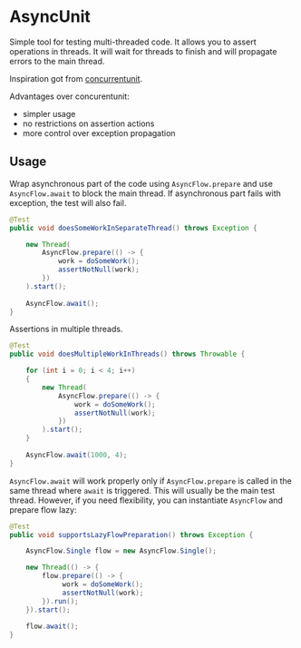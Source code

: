 # AsyncUnit

Simple tool for testing multi-threaded code. It allows you to assert operations in threads. It will wait for threads to finish and will propagate errors to the main thread. 

Inspiration got from [concurrentunit](https://github.com/jhalterman/concurrentunit).

Advantages over concurentunit:
* simpler usage
* no restrictions on assertion actions
* more control over exception propagation

## Usage
Wrap asynchronous part of the code using `AsyncFlow.prepare` and use `AsyncFlow.await` to block the main thread.
If asynchronous part fails with exception, the test will also fail. 

```java
@Test
public void doesSomeWorkInSeparateThread() throws Exception {

    new Thread(
        AsyncFlow.prepare(() -> {
            work = doSomeWork();
            assertNotNull(work);
        })
    ).start();
    
    AsyncFlow.await();
}
```
 
Assertions in multiple threads.

```java
@Test
public void doesMultipleWorkInThreads() throws Throwable {

    for (int i = 0; i < 4; i++)
    {
        new Thread(
            AsyncFlow.prepare(() -> {
                work = doSomeWork();
                assertNotNull(work);
            })
        ).start();
    }
    
    AsyncFlow.await(1000, 4);
}
```
`AsyncFlow.await` will work properly only if `AsyncFlow.prepare` is called in the same thread where `await` is triggered.
This will usually be the main test thread. However, if you need flexibility, you can instantiate `AsyncFlow` and prepare flow lazy:
```java
@Test
public void supportsLazyFlowPreparation() throws Exception {

    AsyncFlow.Single flow = new AsyncFlow.Single();

    new Thread(() -> {
        flow.prepare(() -> {
             work = doSomeWork();
             assertNotNull(work);
        }).run();
    }).start();
    
    flow.await();
}
```


